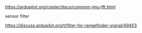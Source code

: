 https://ardupilot.org/copter/docs/common-imu-fft.html



sensor filter

https://discuss.ardupilot.org/t/filter-for-rangefinder-signal/49453

